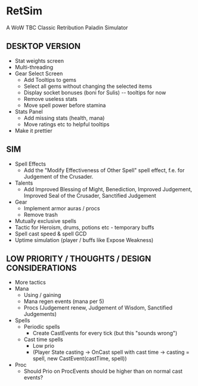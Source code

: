 # RetSim
A WoW TBC Classic Retribution Paladin Simulator

## DESKTOP VERSION
* Stat weights screen
* Multi-threading
* Gear Select Screen
  * Add Tooltips to gems
  * Select all gems without changing the selected items
  * Display socket bonuses (boni for Sulis) -- tooltips for now
  * Remove useless stats
  * Move spell power before stamina
* Stats Panel
  * Add missing stats (health, mana)
  * Move ratings etc to helpful tooltips
* Make it prettier

## SIM
* Spell Effects
  * Add the "Modify Effectiveness of Other Spell" spell effect, f.e. for Judgement of the Crusader.
* Talents
  * Add Improved Blessing of Might, Benediction, Improved Judgement, Improved Seal of the Crusader, Sanctified Judgement
* Gear 
  * Implement armor auras / procs
  * Remove trash
* Mutually exclusive spells
* Tactic for Heroism, drums, potions etc - temporary buffs
* Spell cast speed & spell GCD
* Uptime simulation (player / buffs like Expose Weakness)

## LOW PRIORITY / THOUGHTS / DESIGN CONSIDERATIONS
* More tactics  
* Mana
  * Using / gaining
  * Mana regen events (mana per 5)
  * Procs (Judgement renew, Judgement of Wisdom, Sanctified Judgements)
* Spells
  * Periodic spells
    * Create CastEvents for every tick (but this "sounds wrong")   
  * Cast time spells
    * Low prio
    * (Player State casting -> OnCast spell with cast time -> casting = spell, new CastEvent(castTime, spell))  
* Proc
  * Should Prio on ProcEvents should be higher than on normal cast events?

